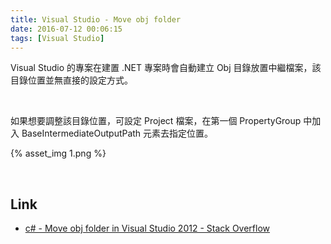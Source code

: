 ```yaml
---
title: Visual Studio - Move obj folder
date: 2016-07-12 00:06:15
tags: [Visual Studio]
---
```


Visual Studio 的專案在建置 .NET 專案時會自動建立 Obj 目錄放置中繼檔案，該目錄位置並無直接的設定方式。  


<!-- More -->

<br/>

如果想要調整該目錄位置，可設定 Project 檔案，在第一個 PropertyGroup 中加入 BaseIntermediateOutputPath 元素去指定位置。  

{% asset_img 1.png %}

<br/>


Link
---
* [c# - Move obj folder in Visual Studio 2012 - Stack Overflow](http://stackoverflow.com/questions/15620224/move-obj-folder-in-visual-studio-2012)
